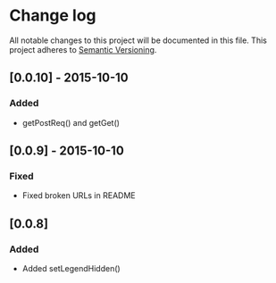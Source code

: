 # Change log

All notable changes to this project will be documented in this file.
This project adheres to [Semantic Versioning](http://semver.org/).

## [0.0.10] - 2015-10-10
### Added
- getPostReq() and getGet()

## [0.0.9] - 2015-10-10
### Fixed
- Fixed broken URLs in README

## [0.0.8]
### Added
- Added setLegendHidden()

